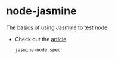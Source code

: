 # node-jasmine

The basics of using Jasmine to test node.

* Check out the [article](https://blog.codeship.com/jasmine-node-js-application-testing-tutorial/)

      jasmine-node spec
